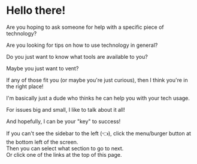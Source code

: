 # Hello there!
  
Are you hoping to ask someone for help with a specific piece of technology?

Are you looking for tips on how to use technology in general? 

Do you just want to know what tools are available to you? 

Maybe you just want to vent?  

If any of those fit you (or maybe you're just curious), then I think you're in the right place!

I'm basically just a dude who thinks he can help you with your tech usage. 

For issues big and small, I like to talk about it all!

And hopefully, I can be your "key" to success! 

If you can't see the sidebar to the left (👈), click the menu/burger button at the bottom left of the screen.  
Then you can select what section to go to next.  
Or click one of the links at the top of this page.

